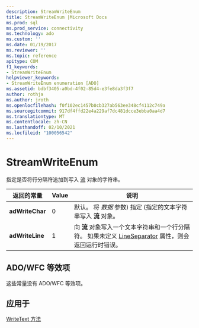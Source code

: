 ```yaml
---
description: StreamWriteEnum
title: StreamWriteEnum |Microsoft Docs
ms.prod: sql
ms.prod_service: connectivity
ms.technology: ado
ms.custom: ''
ms.date: 01/19/2017
ms.reviewer: ''
ms.topic: reference
apitype: COM
f1_keywords:
- StreamWriteEnum
helpviewer_keywords:
- StreamWriteEnum enumeration [ADO]
ms.assetid: bdbf3405-a0bd-4f02-85d4-e3fe8da3f3f7
author: rothja
ms.author: jroth
ms.openlocfilehash: f0f102ec1457b0cb327ab563ee348cf4112c749a
ms.sourcegitcommit: 917df4ffd22e4a229af7dc481dcce3ebba0aa4d7
ms.translationtype: MT
ms.contentlocale: zh-CN
ms.lasthandoff: 02/10/2021
ms.locfileid: "100056542"
---
```

# <a name="streamwriteenum"></a>StreamWriteEnum
指定是否将行分隔符追加到写入 [流](./stream-object-ado.md) 对象的字符串。  
  
|返回的常量|Value|说明|  
|--------------|-----------|-----------------|  
|**adWriteChar**|0|默认。 将 *数据* 参数) 指定 (指定的文本字符串写入 **流** 对象。|  
|**adWriteLine**|1|向 **流** 对象写入一个文本字符串和一个行分隔符。 如果未定义 [LineSeparator](./lineseparator-property-ado.md) 属性，则会返回运行时错误。|  
  
## <a name="adowfc-equivalent"></a>ADO/WFC 等效项  
 这些常量没有 ADO/WFC 等效项。  
  
## <a name="applies-to"></a>应用于  
 [WriteText 方法](./writetext-method.md)